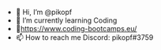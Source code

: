 - 👋 Hi, I’m @pikopf
- 🌱 I’m currently learning Coding <br>
- 📍https://www.coding-bootcamps.eu/
- 📫 How to reach me Discord: pikopf#3759


